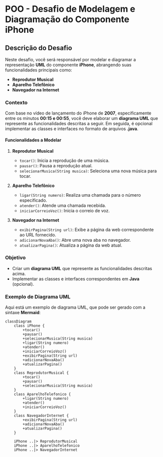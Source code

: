 # POO - Desafio de Modelagem e Diagramação do Componente iPhone

## Descrição do Desafio

Neste desafio, você será responsável por modelar e diagramar a representação **UML** do componente **iPhone**, abrangendo suas funcionalidades principais como:

- **Reprodutor Musical**
- **Aparelho Telefônico**
- **Navegador na Internet**

### Contexto

Com base no vídeo de lançamento do iPhone de **2007**, especificamente entre os minutos **00:15 e 00:55**, você deve elaborar um **diagrama UML** que represente as funcionalidades descritas a seguir. Em seguida, é opcional implementar as classes e interfaces no formato de arquivos **.java**.

#### Funcionalidades a Modelar

1. **Reprodutor Musical**
    - `tocar()`: Inicia a reprodução de uma música.
    - `pausar()`: Pausa a reprodução atual.
    - `selecionarMusica(String musica)`: Seleciona uma nova música para tocar.

2. **Aparelho Telefônico**
    - `ligar(String numero)`: Realiza uma chamada para o número especificado.
    - `atender()`: Atende uma chamada recebida.
    - `iniciarCorreioVoz()`: Inicia o correio de voz.

3. **Navegador na Internet**
    - `exibirPagina(String url)`: Exibe a página da web correspondente ao URL fornecido.
    - `adicionarNovaAba()`: Abre uma nova aba no navegador.
    - `atualizarPagina()`: Atualiza a página da web atual.

### Objetivo

- Criar um **diagrama UML** que represente as funcionalidades descritas acima.
- Implementar as classes e interfaces correspondentes em **Java** (opcional).

### Exemplo de Diagrama UML

Aqui está um exemplo de diagrama UML, que pode ser gerado com a sintaxe **Mermaid**:

```mermaid
classDiagram
    class iPhone {
        +tocar()
        +pausar()
        +selecionarMusica(String musica)
        +ligar(String numero)
        +atender()
        +iniciarCorreioVoz()
        +exibirPagina(String url)
        +adicionarNovaAba()
        +atualizarPagina()
    }
    class ReprodutorMusical {
        +tocar()
        +pausar()
        +selecionarMusica(String musica)
    }
    class AparelhoTelefonico {
        +ligar(String numero)
        +atender()
        +iniciarCorreioVoz()
    }
    class NavegadorInternet {
        +exibirPagina(String url)
        +adicionarNovaAba()
        +atualizarPagina()
    }

    iPhone ..|> ReprodutorMusical
    iPhone ..|> AparelhoTelefonico
    iPhone ..|> NavegadorInternet